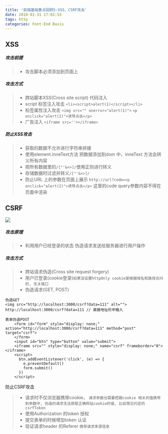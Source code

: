 ```yaml
---
title: '前端基础重点回顾5:XSS、CSRF攻击'
date: 2018-01-31 17:01:53
tags: http
categories: Font-End Basis
---
```

## XSS
##### 攻击前提
>+ 攻击脚本必须添加到页面上

##### 攻击方式
>+ 跨站脚本XSS(Cross site script) 代码注入
>+ script 标签注入攻击 `<li><script>alert(1)</script></li>`
>+ 标签属性注入攻击 `<img src="" onerror="alert(1)">` `<p onclick="alert(2)">诱导点击</p>`
>+ 广告注入 `<iframe src=''></iframe>`

##### 防止XSS攻击
>+ 获取的数据不允许进行字符串拼接
>+ 使用element.inneText方法 把数据添加到dom 中，inneText 方法会转义所有内容
>+ 把所有数据里的`/["'&<>]/`使用正则进行转义
>+ 存储数据时过滤并转义`/["'&<>]/`
>+ 防止URL 上的参数在页面上展示 `http://url?code=<p onclick="alert(2)">诱导点击</p>` 这里的code query参数内容不得在页面中渲染

## CSRF
![](http://upload-images.jianshu.io/upload_images/2155778-617054f296163894.png?imageMogr2/auto-orient/strip%7CimageView2/2/w/1240)

##### 攻击原理
>+ 利用用户已经登录的状态 伪造请求发送给服务器进行用户操作

##### 攻击方式
>+ 跨站请求伪造(Cross site request forgery)
>+ 用户已登录(cookie登录)`如果没设置httpOnly cookie是根据域名和路径访问的, 无关端口`
>+ 伪造请求(GET, POST)
```
伪造GET
<img src="http://localhost:3000/csrf?data=111" alt="">
http://localhost:3000/csrf?data=111 // 直接地址栏中输入
```
```
表单伪造POST
    <form id="form" style="display: none;" action="http://localhost:3000/csrf?data=111" method="post" target="csrf">
    </form>
    <input id="btn" type="button" value="submit">
    <iframe src="" style="display: none;" name="csrf" frameborder="0"></iframe>
    <script>
      btn.addEventListener('click', (e) => {
        e.preventDefault()
        form.submit()
      })
    </script>
```

防止CSRF攻击
>+ 请求时不仅浏览器携带cookie， `请求参数也需要把跟cookie 相关的值携带到参数中, 伪造的请求无法获取正确网站cookie的值, 比如常见约定的csrfToken`
>+ 使用Authorization 的token 授权
>+ 提交表单的时候增加token 认证
>+ 验证请求header 的Referer `携带请求来源信息`